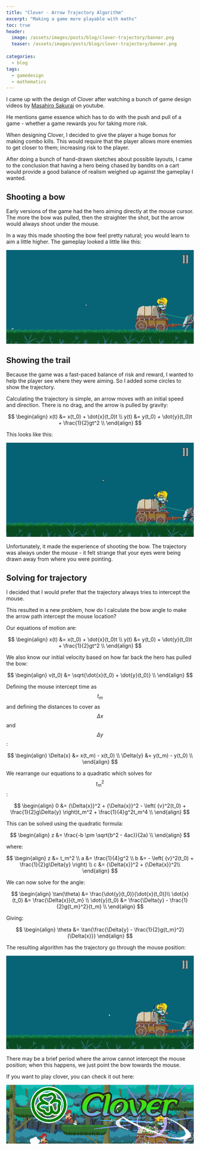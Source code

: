 ```yaml
---
title: "Clover - Arrow Trajectory Algorithm"
excerpt: "Making a game more playable with maths"
toc: true
header:
  image: /assets/images/posts/blog/clover-trajectory/banner.png
  teaser: /assets/images/posts/blog/clover-trajectory/banner.png

categories:
  - blog
tags:
  - gamedesign
  - mathematics
---
```


I came up with the design of Clover after watching a bunch of game design videos by [Masahiro Sakurai](https://www.youtube.com/@sora_sakurai_en) on youtube.

He mentions game essence which has to do with the push and pull of a game - whether a game rewards you for taking more risk.

When designing Clover, I decided to give the player a huge bonus for making combo kills. This would require that the player allows more enemies to get closer to them; increasing risk to the player.

After doing a bunch of hand-drawn sketches about possible layouts, I came to the conclusion that having a hero being chased by bandits on a cart would provide a good balance of realism weighed up against the gameplay I wanted.

## Shooting a bow

Early versions of the game had the hero aiming directly at the mouse cursor. The more the bow was pulled, then the straighter the shot, but the arrow would always shoot under the mouse.

In a way this made shooting the bow feel pretty natural; you would learn to aim a little higher. The gameplay looked a little like this:

<figure style="margin:auto">
<img src="/assets/images/posts/blog/clover-trajectory/no-trajectory.gif">
</figure> 

## Showing the trail

Because the game was a fast-paced balance of risk and reward, I wanted to help the player see where they were aiming. So I added some circles to show the trajectory.

Calculating the trajectory is simple, an arrow moves with an initial speed and direction. 
There is no drag, and the arrow is pulled by gravity:

$$ 
\begin{align}
x(t) &= x(t_0) + \dot{x}(t_0)t \\
y(t) &= y(t_0) + \dot{y}(t_0)t + \frac{1}{2}gt^2 \\
\end{align} 
$$

This looks like this:

<figure style="margin:auto">
<img src="/assets/images/posts/blog/clover-trajectory/trajectory.gif">
</figure> 


Unfortunately, it made the experience of shooting the bow. The trajectory was always under the mouse - it felt strange that your eyes were being drawn away from where you were pointing.

## Solving for trajectory

I decided that I would prefer that the trajectory always tries to intercept the mouse. 

This resulted in a new problem, how do I calculate the bow angle to make the arrow path intercept the mouse location?

Our equations of motion are:

$$ 
\begin{align}
x(t) &= x(t_0) + \dot{x}(t_0)t \\
y(t) &= y(t_0) + \dot{y}(t_0)t + \frac{1}{2}gt^2 \\
\end{align} 
$$

We also know our initial velocity based on how far back the hero has pulled the bow:

$$ 
\begin{align}
v(t_0) &= \sqrt{\dot{x}(t_0) + \dot{y}(t_0)} \\
\end{align} 
$$

Defining the mouse intercept time as $$ t_m $$ and defining the distances to cover as $$ \Delta{x} $$ and $$ \Delta{y} $$:

$$ 
\begin{align}
\Delta{x}  &= x(t_m) - x(t_0) \\
\Delta{y}  &= y(t_m) - y(t_0) \\
\end{align} 
$$

We rearrange our equations to a quadratic which solves for $$ t_m^2 $$:

$$ 
\begin{align}
0  &= {\Delta{x}}^2 + {\Delta{x}}^2 - \left( {v}^2(t_0) + \frac{1}{2}g\Delta{y} \right)t_m^2 + \frac{1}{4}g^2t_m^4  \\
\end{align} 
$$

This can be solved using the quadratic formula:

$$ 
\begin{align}
z &= \frac{-b \pm \sqrt{b^2 - 4ac}}{2a} \\
\end{align} 
$$

where:

$$
\begin{align}
z &= t_m^2 \\
a &= \frac{1}{4}g^2 \\
b &= - \left( {v}^2(t_0) + \frac{1}{2}g\Delta{y} \right) \\
c &= {\Delta{x}}^2 + {\Delta{x}}^2\\
\end{align} 
$$

We can now solve for the angle:

$$
\begin{align}
\tan(\theta) &=  \frac{\dot{y}(t_0)}{\dot{x}(t_0)}\\
\dot{x}(t_0) &=  \frac{\Delta{x}}{t_m} \\
\dot{y}(t_0) &=  \frac{\Delta{y} - \frac{1}{2}g{t_m}^2}{t_m} \\
\end{align} 
$$

Giving:

$$
\begin{align}
\theta &= \tan{\frac{\Delta{y} - \frac{1}{2}g{t_m}^2}{\Delta{x}}}
\end{align} 
$$

The resulting algorithm has the trajectory go through the mouse position:

<figure style="margin:auto">
<img src="/assets/images/posts/blog/clover-trajectory/intercept.gif">
</figure> 

There may be a brief period where the arrow cannot intercept the mouse position; when this happens, we just point the bow towards the mouse.

If you want to play clover, you can check it out here: 
<figure class="" style="margin:0"><a href="/clover"><img src="/assets/images/games/clover/thumbnail.png"></a></figure> 